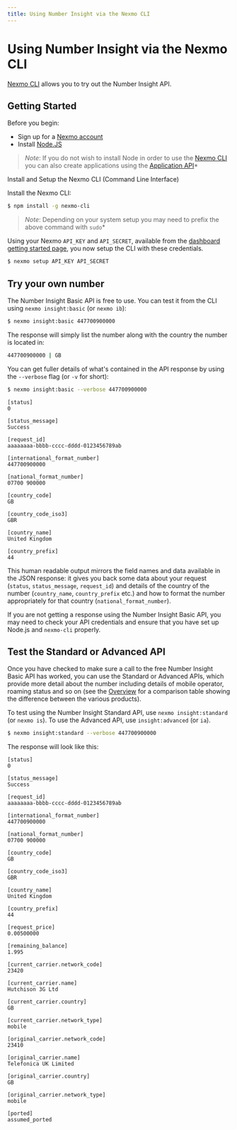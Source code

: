 ```yaml
---
title: Using Number Insight via the Nexmo CLI
---
```


# Using Number Insight via the Nexmo CLI

[Nexmo CLI](https://github.com/Nexmo/nexmo-cli) allows you to try out the Number Insight API.

## Getting Started

Before you begin:

* Sign up for a [Nexmo account](https://dashboard.nexmo.com/signup)
* Install [Node.JS](https://nodejs.org/en/download/)

> *Note*: If you do not wish to install Node in order to use the [Nexmo CLI](/tools) you can also create applications using the [Application API](https://docs.nexmo.com/tools/application-api)*

Install and Setup the Nexmo CLI (Command Line Interface)

Install the Nexmo CLI:

```bash
$ npm install -g nexmo-cli
```

> *Note*: Depending on your system setup you may need to prefix the above command with `sudo`*

Using your Nexmo `API_KEY` and `API_SECRET`, available from the [dashboard getting started page](https://dashboard.nexmo.com/getting-started-guide), you now setup the CLI with these credentials.

```bash
$ nexmo setup API_KEY API_SECRET
```

## Try your own number

The Number Insight Basic API is free to use. You can test it from the CLI using `nexmo insight:basic` (or `nexmo ib`):

```bash
$ nexmo insight:basic 447700900000
```

The response will simply list the number along with the country the number is located in:

```bash
447700900000 | GB
```

You can get fuller details of what's contained in the API response by using the `--verbose` flag (or `-v` for short):

```bash
$ nexmo insight:basic --verbose 447700900000
```

````
[status]
0

[status_message]
Success

[request_id]
aaaaaaaa-bbbb-cccc-dddd-0123456789ab

[international_format_number]
447700900000

[national_format_number]
07700 900000

[country_code]
GB

[country_code_iso3]
GBR

[country_name]
United Kingdom

[country_prefix]
44
````

This human readable output mirrors the field names and data available in the JSON response: it gives you back some data about your request (`status`, `status_message`, `request_id`) and details of the country of the number (`country_name`, `country_prefix` etc.) and how to format the number appropriately for that country (`national_format_number`).

If you are not getting a response using the Number Insight Basic API, you may need to check your API credentials and ensure that you have set up Node.js and `nexmo-cli` properly.

## Test the Standard or Advanced API

Once you have checked to make sure a call to the free Number Insight Basic API has worked, you can use the Standard or Advanced APIs, which provide more detail about the number including details of mobile operator, roaming status and so on (see the [Overview](/number-oversight/overview) for a comparison table showing the difference between the various products).

To test using the Number Insight Standard API, use `nexmo insight:standard` (or `nexmo is`). To use the Advanced API, use `insight:advanced` (or `ia`).

```bash
$ nexmo insight:standard --verbose 447700900000
```

The response will look like this:

````
[status]
0

[status_message]
Success

[request_id]
aaaaaaaa-bbbb-cccc-dddd-0123456789ab

[international_format_number]
447700900000

[national_format_number]
07700 900000

[country_code]
GB

[country_code_iso3]
GBR

[country_name]
United Kingdom

[country_prefix]
44

[request_price]
0.00500000

[remaining_balance]
1.995

[current_carrier.network_code]
23420

[current_carrier.name]
Hutchison 3G Ltd

[current_carrier.country]
GB

[current_carrier.network_type]
mobile

[original_carrier.network_code]
23410

[original_carrier.name]
Telefonica UK Limited

[original_carrier.country]
GB

[original_carrier.network_type]
mobile

[ported]
assumed_ported
````
